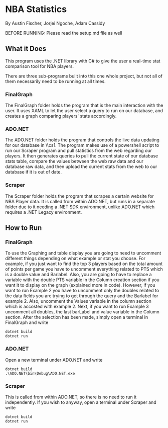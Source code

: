 # NBA Statistics
By Austin Fischer, Jorjei Ngoche, Adam Cassidy

BEFORE RUNNING: Please read the setup.md file as well

## What it Does
This program uses the .NET library with C# to give the user a real-time stat comparison tool for NBA players.  

There are three sub-programs built into this one whole project, but not all of them necessarily need to be running at all times. 

### FinalGraph
The FinalGraph folder holds the program that is the main interaction with the user.  It uses XAML to let the user select a query to run on our database, and creates a graph comparing players' stats accordingly.  

### ADO.NET
The ADO.NET folder holds the program that controls the live data updating for our database in \\\cs1.  The program makes use of a powershell script to run our Scraper program and pull statistics from the web regarding our players.  It then generates queries to pull the current state of our database stats table, compare the values between the web raw data and our database raw data, and then upload the current stats from the web to our database if it is out of date.  

### Scraper 
The Scraper folder holds the program that scrapes a certain website for NBA Player data.  It is called from within ADO.NET, but runs in a separate folder due to it needing a .NET SDK environment, unlike ADO.NET which requires a .NET Legacy environment.  

## How to Run
### FinalGraph 
To use the Graphing and table display you are going to need to uncomment different things depending on what example or stat you choose. For example, if you just want to find the top 3 players based on the total amount of points per game you have to uncomment everything related to PTS which is a double value and Barlabel. Also, you are going to have to replace a variable with the double PTS variable in the Column creation section if you want it to display on the graph (explained more in code). However, if you want to run Example 2 you have to uncomment only the doubles related to the data fields you are trying to get through the query and the Barlabel for example 2. Also, uncomment the Values variable in the column section which is accosted with example 2. Next, if you want to run Example 3 uncomment all doubles, the last barLabel and value variable in the Column section. After the selection has been made, simply open a terminal in FinalGraph and write

    dotnet build
    dotnet run

### ADO.NET
Open a new terminal under ADO.NET and write

    dotnet build
    .\ADO.NET\bin\Debug\ADO.NET.exe

### Scraper
This is called from within ADO.NET, so there is no need to run it independently.  If you wish to anyway, open a terminal under Scraper and write

    dotnet build
    dotnet run